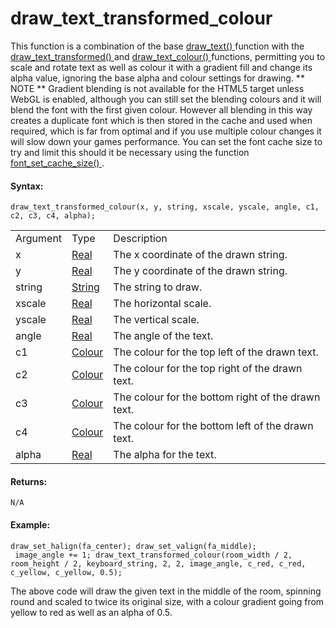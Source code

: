 # draw_text_transformed_colour

This function is a combination of the base [ draw_text()
](draw_text) function with the [ draw_text_transformed()
](draw_text_transformed) and [ draw_text_colour()
](draw_text_colour) functions, permitting you to scale and rotate
text as well as colour it with a gradient fill and change its alpha
value, ignoring the base alpha and colour settings for drawing. ** NOTE
** Gradient blending is not available for the HTML5 target unless WebGL
is enabled, although you can still set the blending colours and it will
blend the font with the first given colour. However all blending in this
way creates a duplicate font which is then stored in the cache and used
when required, which is far from optimal and if you use multiple colour
changes it will slow down your games performance. You can set the font
cache size to try and limit this should it be necessary using the
function [ font_set_cache_size()
](../../Asset_Management/Fonts/font_set_cache_size) .

#### Syntax:

``` gml
draw_text_transformed_colour(x, y, string, xscale, yscale, angle, c1, c2, c3, c4, alpha);
```

|          |                                                                                                           |                                                    |
|----------|-----------------------------------------------------------------------------------------------------------|----------------------------------------------------|
| Argument | Type                                                                                                      | Description                                        |
| x        |  [Real](../../../../../GameMaker_Language/GML_Overview/Data_Types)                                    | The x coordinate of the drawn string.              |
| y        |  [Real](../../../../../GameMaker_Language/GML_Overview/Data_Types)                                    | The y coordinate of the drawn string.              |
| string   |  [String](../../../../../GameMaker_Language/GML_Overview/Data_Types)                                  | The string to draw.                                |
| xscale   |  [Real](../../../../../GameMaker_Language/GML_Overview/Data_Types)                                    | The horizontal scale.                              |
| yscale   |  [Real](../../../../../GameMaker_Language/GML_Overview/Data_Types)                                    | The vertical scale.                                |
| angle    |  [Real](../../../../../GameMaker_Language/GML_Overview/Data_Types)                                    | The angle of the text.                             |
| c1       |  [Colour](../../../../../GameMaker_Language/GML_Reference/Drawing/Colour_And_Alpha/Colour_And_Alpha)  | The colour for the top left of the drawn text.     |
| c2       |  [Colour](../../../../../GameMaker_Language/GML_Reference/Drawing/Colour_And_Alpha/Colour_And_Alpha)  | The colour for the top right of the drawn text.    |
| c3       |  [Colour](../../../../../GameMaker_Language/GML_Reference/Drawing/Colour_And_Alpha/Colour_And_Alpha)  | The colour for the bottom right of the drawn text. |
| c4       |  [Colour](../../../../../GameMaker_Language/GML_Reference/Drawing/Colour_And_Alpha/Colour_And_Alpha)  | The colour for the bottom left of the drawn text.  |
| alpha    |  [Real](../../../../../GameMaker_Language/GML_Overview/Data_Types)                                    | The alpha for the text.                            |

#### Returns:

``` gml
N/A
```

#### Example:

``` gml
draw_set_halign(fa_center); draw_set_valign(fa_middle);
 image_angle += 1; draw_text_transformed_colour(room_width / 2, room_height / 2, keyboard_string, 2, 2, image_angle, c_red, c_red, c_yellow, c_yellow, 0.5);
```

The above code will draw the given text in the middle of the room,
spinning round and scaled to twice its original size, with a colour
gradient going from yellow to red as well as an alpha of 0.5.
